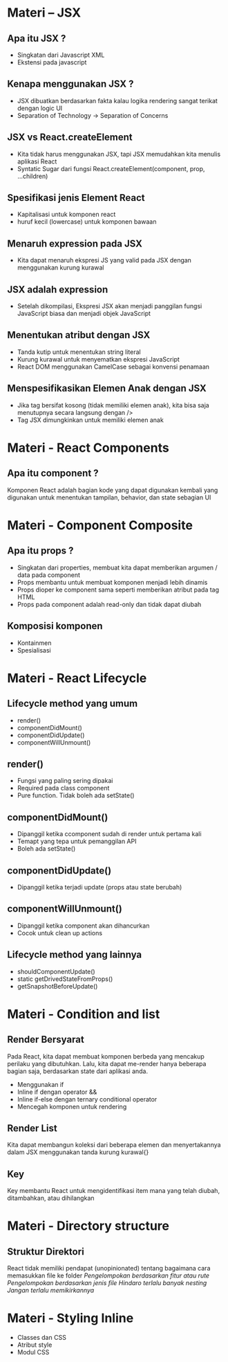 # Materi – JSX
## Apa itu JSX ?
- Singkatan dari Javascript XML
- Ekstensi pada javascript
## Kenapa menggunakan JSX ?
- JSX dibuatkan berdasarkan fakta kalau logika rendering sangat terikat dengan logic UI
- Separation of Technology -> Separation of Concerns
## JSX vs React.createElement
- Kita tidak harus menggunakan JSX, tapi JSX memudahkan kita menulis aplikasi React
- Syntatic Sugar dari fungsi 
React.createElement(component, prop, ...children)
## Spesifikasi jenis Element React
- Kapitalisasi untuk komponen react
- huruf kecil (lowercase) untuk komponen bawaan
## Menaruh expression pada JSX
- Kita dapat menaruh ekspresi JS yang valid pada JSX dengan menggunakan kurung kurawal  
## JSX adalah expression
- Setelah dikompilasi, Ekspresi JSX akan menjadi panggilan fungsi JavaScript biasa dan menjadi objek JavaScript
## Menentukan atribut dengan JSX
- Tanda kutip untuk menentukan string literal
- Kurung kurawal untuk menyematkan ekspresi JavaScript
- React DOM menggunakan CamelCase sebagai konvensi penamaan
## Menspesifikasikan Elemen Anak dengan JSX
- Jika tag bersifat kosong (tidak memiliki elemen anak), kita bisa saja menutupnya secara langsung dengan />
- Tag JSX dimungkinkan untuk memiliki elemen anak

# Materi - React Components
## Apa itu component ?
Komponen React adalah bagian kode yang dapat digunakan kembali yang digunakan untuk menentukan tampilan, behavior, dan state sebagian UI

# Materi - Component Composite
## Apa itu props ?
- Singkatan dari properties, membuat kita dapat memberikan argumen / data pada component
- Props membantu untuk membuat komponen menjadi lebih dinamis
- Props dioper ke component sama seperti memberikan atribut pada tag HTML
- Props pada component adalah read-only dan tidak dapat diubah
## Komposisi komponen
- Kontainmen
- Spesialisasi

# Materi - React Lifecycle
## Lifecycle method yang umum
- render()
- componentDidMount()
- componentDidUpdate()
- componentWillUnmount()
## render()
- Fungsi yang paling sering dipakai
- Required pada class component
- Pure function. Tidak boleh ada setState()
## componentDidMount()
- Dipanggil ketika ccomponent sudah di render untuk pertama kali
- Temapt yang tepa untuk pemanggilan API
- Boleh ada setState()
## componentDidUpdate()
- Dipanggil ketika terjadi update (props atau state berubah)
## componentWillUnmount()
- Dipanggil ketika component akan dihancurkan 
- Cocok untuk clean up actions
## Lifecycle method yang lainnya
- shouldComponentUpdate()
- static getDrivedStateFromProps()
- getSnapshotBeforeUpdate()

# Materi - Condition and list
## Render Bersyarat
Pada React, kita dapat membuat komponen berbeda yang mencakup perilaku yang dibutuhkan. Lalu, kita dapat me-render hanya beberapa bagian saja, berdasarkan state dari aplikasi anda.
- Menggunakan if
- Inline if dengan operator &&
- Inline if-else dengan ternary conditional operator 
- Mencegah komponen untuk rendering
## Render List
Kita dapat membangun koleksi dari beberapa elemen dan menyertakannya dalam JSX menggunakan tanda kurung kurawal{}
## Key
Key membantu React  untuk mengidentifikasi item mana yang telah diubah, ditambahkan, atau dihilangkan

# Materi - Directory structure
## Struktur Direktori
React tidak memiliki pendapat (unopinionated) tentang bagaimana cara memasukkan file ke folder
*Pengelompokan berdasarkan fitur atau rute*
*Pengelompokan berdasarkan jenis file*
*Hindaro terlalu banyak nesting*
*Jangan terlalu memikirkannya*

# Materi - Styling Inline
- Classes dan CSS
- Atribut style
- Modul CSS


